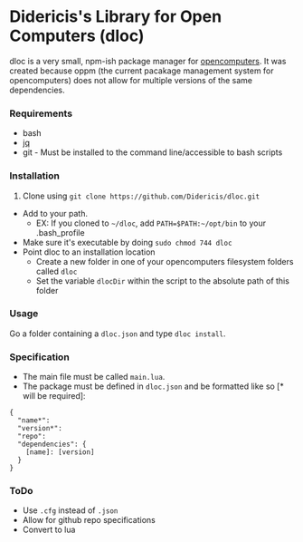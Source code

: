 # Didericis's Library for Open Computers (dloc)

dloc is a very small, npm-ish package manager for [opencomputers](http://ocdoc.cil.li/). It was created because oppm (the current pacakage management system for opencomputers) does not allow for multiple versions of the same dependencies.

### Requirements ###

* bash
* [jq](https://stedolan.github.io/jq/)
* git - Must be installed to the command line/accessible to bash scripts

### Installation ###

1. Clone using `git clone https://github.com/Didericis/dloc.git`
* Add to your path. 
  * EX: If you cloned to `~/dloc`, add `PATH=$PATH:~/opt/bin` to your .bash_profile 
* Make sure it's executable by doing `sudo chmod 744 dloc`
* Point dloc to an installation location
  * Create a new folder in one of your opencomputers filesystem folders called `dloc`
  * Set the variable `dlocDir` within the script to the absolute path of this folder
  
### Usage ###

Go a folder containing a `dloc.json` and type `dloc install`.

### Specification ###

* The main file must be called `main.lua`.
* The package must be defined in `dloc.json` and be formatted like so [* will be required]:
```
{
  "name*":
  "version*":
  "repo": 
  "dependencies": {
    [name]: [version]
  }
}
```

### ToDo ###

* Use `.cfg` instead of `.json`
* Allow for github repo specifications
* Convert to lua
